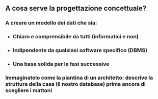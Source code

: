 ## A cosa serve la progettazione concettuale?
### A creare un modello dei dati che sia:

<VSpace space="2"/>

- ### <Alert>Chiaro</Alert> e <Alert>comprensibile</Alert> da tutti (informatici e non) <VSpace space="4"/>

- ### <Alert>Indipendente</Alert> da qualsiasi software specifico (DBMS) <VSpace space="4"/>

- ### Una <Alert strong>base solida</Alert> per le fasi successive

<VSpace space="8"/>

<NoteBlock>

### Immaginatelo come la <Alert>piantina</Alert> di un architetto: descrive la struttura della casa (il nostro database) prima ancora di scegliere i mattoni

</NoteBlock>
